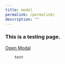 ```yaml
---
title: modal
permalink: /permalink/
description: ""
---
```

<style>
.modal-window {
      position: fixed;
      background-color: rgba(200, 200, 200, 0.75);
      top: 0;
      right: 0;
      bottom: 0;
      left: 0;
      z-index: 999;
      opacity: 0;
      pointer-events: none;
      
    }
    
.modal-window:target {
      opacity: 1;
      pointer-events: auto;
    }
    
.modal-window > div {
      width: 80%;
			height: 60%;
      position: relative;
      margin: 10% auto;
      padding: 2rem;
      background: #fff;
      color: #444;
    }
    
.modal-window header {
      font-weight: bold;
    }
    
.modal-close {
      color: #aaa;
      line-height: 50px;
      font-size: 80%;
      position: absolute;
      right: 0;
      text-align: center;
      top: 0;
      width: 70px;
      text-decoration: none;
    }
    
.modal-close:hover {
      color: #000;
    }
    
.modal-window h1 {
      font-size: 150%;
      margin: 0 0 15px;
    }

</style>



<h3>This is a testing page.</h3>

   <a href="#open-modal">Open Modal</a>
  
<div class="modal-window" id="open-modal">

   <div>
        <a class="modal-close" title="Close" href="#modal-close">close ×</a>
        <h1>CSS Modal</h1>
        <div>The quick brown fox jumped over the lazy dog.</div>
      </div>
    </div>
		
		test